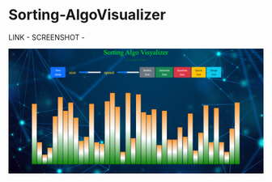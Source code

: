 # Sorting-AlgoVisualizer
LINK -
SCREENSHOT -


![Screenshot 2023-08-25 235023.png](https://github.com/SWAPNILTIWARI100/Sorting-AlgoVisualizer/blob/main/Screenshot%202023-08-25%20235023.png)
